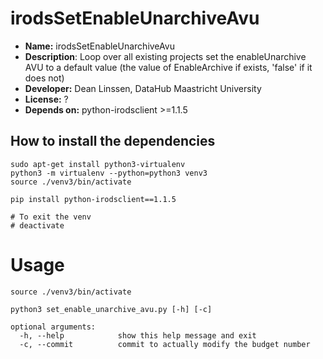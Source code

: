# irodsSetEnableUnarchiveAvu

* **Name:** irodsSetEnableUnarchiveAvu
* **Description**: Loop over all existing projects set the enableUnarchive AVU to a default value (the value of EnableArchive if exists, 'false' if it does not)
* **Developer:** Dean Linssen, DataHub Maastricht University
* **License:** ?
* **Depends on:** python-irodsclient >=1.1.5

## How to install the dependencies
```
sudo apt-get install python3-virtualenv
python3 -m virtualenv --python=python3 venv3
source ./venv3/bin/activate

pip install python-irodsclient==1.1.5

# To exit the venv
# deactivate
```


# Usage
```
source ./venv3/bin/activate

python3 set_enable_unarchive_avu.py [-h] [-c]

optional arguments:
  -h, --help            show this help message and exit
  -c, --commit          commit to actually modify the budget number
```

